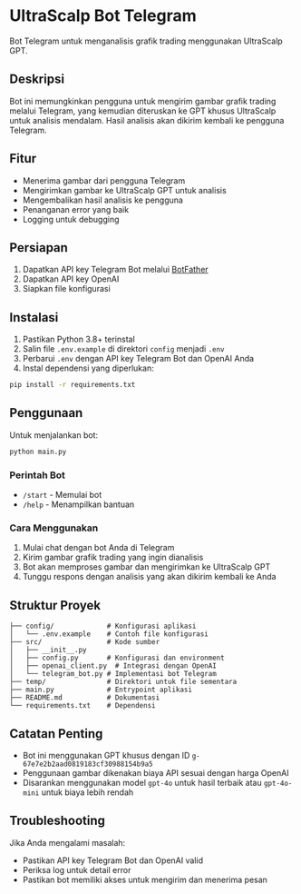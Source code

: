 # UltraScalp Bot Telegram

Bot Telegram untuk menganalisis grafik trading menggunakan UltraScalp GPT.

## Deskripsi

Bot ini memungkinkan pengguna untuk mengirim gambar grafik trading melalui Telegram, yang kemudian diteruskan ke GPT khusus UltraScalp untuk analisis mendalam. Hasil analisis akan dikirim kembali ke pengguna Telegram.

## Fitur

- Menerima gambar dari pengguna Telegram
- Mengirimkan gambar ke UltraScalp GPT untuk analisis
- Mengembalikan hasil analisis ke pengguna
- Penanganan error yang baik
- Logging untuk debugging

## Persiapan

1. Dapatkan API key Telegram Bot melalui [BotFather](https://t.me/botfather)
2. Dapatkan API key OpenAI
3. Siapkan file konfigurasi

## Instalasi

1. Pastikan Python 3.8+ terinstal
2. Salin file `.env.example` di direktori `config` menjadi `.env`
3. Perbarui `.env` dengan API key Telegram Bot dan OpenAI Anda
4. Instal dependensi yang diperlukan:

```bash
pip install -r requirements.txt
```

## Penggunaan

Untuk menjalankan bot:

```bash
python main.py
```

### Perintah Bot

- `/start` - Memulai bot
- `/help` - Menampilkan bantuan

### Cara Menggunakan

1. Mulai chat dengan bot Anda di Telegram
2. Kirim gambar grafik trading yang ingin dianalisis
3. Bot akan memproses gambar dan mengirimkan ke UltraScalp GPT
4. Tunggu respons dengan analisis yang akan dikirim kembali ke Anda

## Struktur Proyek

```
├── config/             # Konfigurasi aplikasi
│   └── .env.example    # Contoh file konfigurasi
├── src/                # Kode sumber
│   ├── __init__.py
│   ├── config.py       # Konfigurasi dan environment
│   ├── openai_client.py  # Integrasi dengan OpenAI
│   └── telegram_bot.py # Implementasi bot Telegram
├── temp/               # Direktori untuk file sementara
├── main.py             # Entrypoint aplikasi
├── README.md           # Dokumentasi
└── requirements.txt    # Dependensi
```

## Catatan Penting

- Bot ini menggunakan GPT khusus dengan ID `g-67e7e2b2aad0819183cf30988154b9a5`
- Penggunaan gambar dikenakan biaya API sesuai dengan harga OpenAI
- Disarankan menggunakan model `gpt-4o` untuk hasil terbaik atau `gpt-4o-mini` untuk biaya lebih rendah

## Troubleshooting

Jika Anda mengalami masalah:

- Pastikan API key Telegram Bot dan OpenAI valid
- Periksa log untuk detail error
- Pastikan bot memiliki akses untuk mengirim dan menerima pesan 